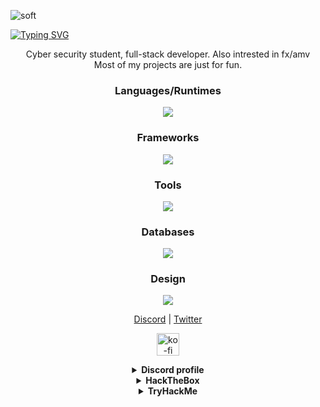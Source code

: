 
![soft](https://capsule-render.vercel.app/api?type=waving&fontAlignY=35&height=200&text=About%20Me&fontSize=30&color=gradient&customColorList=24&fontColor=purple)

<a href="https://git.io/typing-svg"><img src="https://readme-typing-svg.demolab.com?font=Roboto&duration=7000&pause=1000&color=D4D4D4FF&center=true&vCenter=true&width=739&lines=CTF+player;Full-stack+developer;electronics%2Frobotics+enthusiast;Graphic+Designer" alt="Typing SVG" /></a>

<div align="center">
Cyber security student, full-stack developer. Also intrested in fx/amv <br>
Most of my projects are just for fun.
</div>

<h3 align="center">Languages/Runtimes</h3>
<div align="center" style="margin-top: 10px">
    <img src="https://skillicons.dev/icons?i=nodejs,typescript,javascript,cpp,css,py,md,go,html&theme=dark" />
</div>

<h3 align="center">Frameworks</h3>
<div align="center">
    <img src="https://skillicons.dev/icons?i=react,nextjs,vuejs&theme=dark" />
</div>

<h3 align="center">Tools</h3>
<div align="center">
    <img src="https://skillicons.dev/icons?i=vscode,visualstudio,vim,powershell,bash,git&theme=dark" />
</div>

<h3 align="center">Databases</h3>
<div align="center">
    <img src="https://skillicons.dev/icons?i=sqlite,mysql,redis,mongodb&theme=dark" />
</div>

<h3 align="center">Design</h3>
<div align="center">
    <img src="https://skillicons.dev/icons?i=ae,ps,figma,bootstrap,pr&theme=dark" />
</div>


<p align="center">
    <a href="https://discord.gg/n6G62mEdR3">Discord</a> | <a href="https://twitter.com/CyberWerz">Twitter</a>
</p>


<p align="center">
  <a href="https://www.buymeacoffee.com/werz" target="_blank">
    <img height="36" style="border:0px;height:36px;" src="https://f1feederseriesdotcom.files.wordpress.com/2021/09/bmc-button-1.png?w=240" border='0' alt='ko-fi' />
  </a>
</p>


<details align="center">
  <summary><b>Discord profile</b></summary>
  <a href="https://discordapp.com/users/529705298802245633">
<img height="80px" src="https://discord.c99.nl/widget/theme-3/529705298802245633.png">
  </a>
<br></br>
    </details>

<details align="center">
  <summary><b>HackTheBox</b></summary>

  <a href="https://app.hackthebox.eu/profile/716133">
<img src="https://www.hackthebox.com/badge/image/716133" alt="Hack The Box">
  </a>
  <br></br>
  </details>
  
  <details align="center">
  <summary><b>TryHackMe</b></summary>

  <a href="https://tryhackme.com/p/0xwerz">
<img src="https://tryhackme-badges.s3.amazonaws.com/0xwerz.png" alt="TryHackMe">
  </a>
  <br></br>
  </details>

